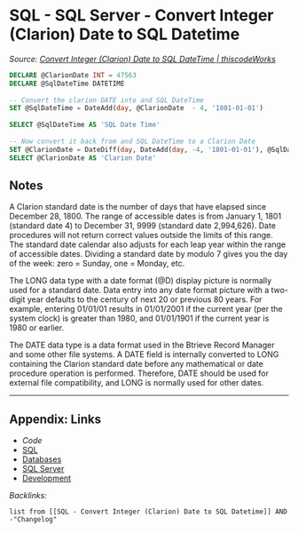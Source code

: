 # SQL - SQL Server - Convert Integer (Clarion) Date to SQL Datetime

*Source: [Convert Integer (Clarion) Date to SQL DateTime | thiscodeWorks](https://www.thiscodeworks.com/61faf4d2b783be0015bbaf87)*

````SQL
DECLARE @ClarionDate INT = 47563
DECLARE @SqlDateTime DATETIME 
 
-- Convert the clarion DATE into and SQL DateTime
SET @SqlDateTime = DateAdd(day, @ClarionDate  - 4, '1801-01-01') 
 
SELECT @SqlDateTime AS 'SQL Date Time'
 
-- Now convert it back from and SQL DateTime to a Clarion Date
SET @ClarionDate = DateDiff(day, DateAdd(day, -4, '1801-01-01'), @SqlDateTime)
SELECT @ClarionDate AS 'Clarion Date'
````

## Notes

A Clarion standard date is the number of days that have elapsed since December 28, 1800. The range of accessible dates is from January 1, 1801 (standard date 4) to December 31, 9999 (standard date 2,994,626). Date procedures will not return correct values outside the limits of this range. The standard date calendar also adjusts for each leap year within the range of accessible dates. Dividing a standard date by modulo 7 gives you the day of the week: zero = Sunday, one = Monday, etc. 

The LONG data type with a date format (@D) display picture is normally used for a standard date. Data entry into any date format picture with a two-digit year defaults to the century of next 20 or previous 80 years. For example, entering 01/01/01 results in 01/01/2001 if the current year (per the system clock) is greater than 1980, and 01/01/1901 if the current year is 1980 or earlier. 

The DATE data type is a data format used in the Btrieve Record Manager and some other file systems. A DATE field is internally converted to LONG containing the Clarion standard date before any mathematical or date procedure operation is performed. Therefore, DATE should be used for external file compatibility, and LONG is normally used for other dates.

---

## Appendix: Links

* *Code*
* [SQL](SQL.md)
* [Databases](../../MOCs/Databases.md)
* [SQL Server](../../../3-Resources/Tools/Developer%20Tools/Data%20Stack/Databases/SQL%20Server.md)
* [Development](../../MOCs/Development.md)

*Backlinks:*

````dataview
list from [[SQL - Convert Integer (Clarion) Date to SQL Datetime]] AND -"Changelog"
````
